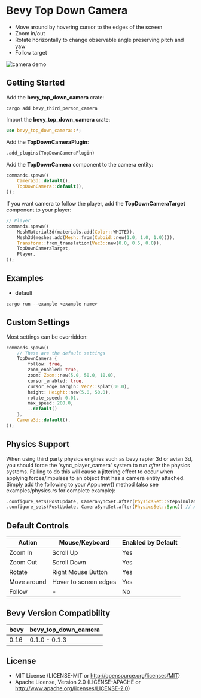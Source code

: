 # Bevy Top Down Camera

- Move around by hovering cursor to the edges of the screen
- Zoom in/out
- Rotate horizontally to change observable angle preserving pitch and yaw
- Follow target

![camera demo](assets/top-down.gif)

## Getting Started

Add the **bevy_top_down_camera** crate:

```
cargo add bevy_third_person_camera
```

Import the **bevy_top_down_camera** crate:

```rust
use bevy_top_down_camera::*;
```

Add the **TopDownCameraPlugin**:

```rust
.add_plugins(TopDownCameraPlugin)
```

Add the **TopDownCamera** component to the camera entity:

```rust
commands.spawn((
    Camera3d::default(),
    TopDownCamera::default(),
));
```
If you want camera to follow the player, add the **TopDownCameraTarget** component to your player:

```rust
// Player
commands.spawn((
    MeshMaterial3d(materials.add(Color::WHITE)),
    Mesh3d(meshes.add(Mesh::from(Cuboid::new(1.0, 1.0, 1.0)))),
    Transform::from_translation(Vec3::new(0.0, 0.5, 0.0)),
    TopDownCameraTarget,
    Player,
));
```

## Examples

- default

```
cargo run --example <example name>
```

## Custom Settings

Most settings can be overridden:

```rust
commands.spawn((
    // These are the default settings
    TopDownCamera {
        follow: true,
        zoom_enabled: true,
        zoom: Zoom::new(5.0, 50.0, 10.0),
        cursor_enabled: true,
        cursor_edge_margin: Vec2::splat(30.0),
        height: Height::new(5.0, 50.0),
        rotate_speed: 0.01,
        max_speed: 200.0,
        ..default()
    },
    Camera3d::default(),
));
```

## Physics Support

When using third party physics engines such as bevy rapier 3d or avian 3d, you should force the 'sync_player_camera' system to run *after* the physics systems. Failing to do this will cause a jittering effect to occur when applying forces/impulses to an object that has a camera entity attached. Simply add the following to your App::new() method (also see examples/physics.rs for complete example):

```rust
.configure_sets(PostUpdate, CameraSyncSet.after(PhysicsSet::StepSimulation)) // Bevy Rapier 3d
.configure_sets(PostUpdate, CameraSyncSet.after(PhysicsSet::Sync)) // Avian 3d
```

## Default Controls

| Action             | Mouse/Keyboard        |  Enabled by Default |
| ------------------ | -------------------   |  ------------------ |
| Zoom In            | Scroll Up             |  Yes                |
| Zoom Out           | Scroll Down           |  Yes                |
| Rotate             | Right Mouse Button    |  Yes                |
| Move around        | Hover to screen edges |  Yes                |
| Follow             | -                     |  No                 |

## Bevy Version Compatibility

| bevy | bevy_top_down_camera |
| ---- | ------------------------ |
| 0.16 | 0.1.0 - 0.1.3              |

## License

- MIT License (LICENSE-MIT or http://opensource.org/licenses/MIT)
- Apache License, Version 2.0 (LICENSE-APACHE or http://www.apache.org/licenses/LICENSE-2.0)

